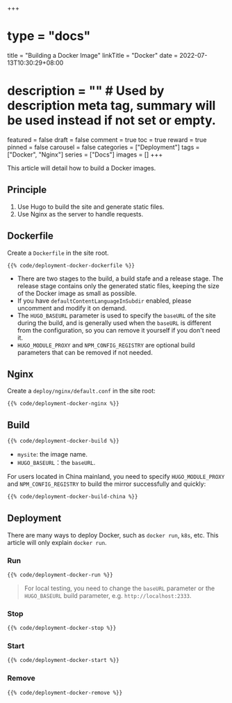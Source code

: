 +++
# type = "docs"
title = "Building a Docker Image"
linkTitle = "Docker"
date = 2022-07-13T10:30:29+08:00
# description = "" # Used by description meta tag, summary will be used instead if not set or empty.
featured = false
draft = false
comment = true
toc = true
reward = true
pinned = false
carousel = false
categories = ["Deployment"]
tags = ["Docker", "Nginx"]
series = ["Docs"]
images = []
+++

This article will detail how to build a Docker images.

<!--more-->

## Principle

1. Use Hugo to build the site and generate static files.
1. Use Nginx as the server to handle requests.

## Dockerfile

Create a `Dockerfile` in the site root.

```docker {title="Dockerfile"}
{{% code/deployment-docker-dockerfile %}}
```

- There are two stages to the build, a build stafe and a release stage. The release stage contains only the generated static files, keeping the size of the Docker image as small as possible.
- If you have `defaultContentLanguageInSubdir` enabled, please uncomment and modify it on demand.
- The `HUGO_BASEURL` parameter is used to specify the `baseURL` of the site during the build, and is generally used when the `baseURL` is different from the configuration, so you can remove it yourself if you don't need it.
- `HUGO_MODULE_PROXY` and `NPM_CONFIG_REGISTRY` are optional build parameters that can be removed if not needed.

## Nginx

Create a `deploy/nginx/default.conf` in the site root:

```nginx {title="deploy/nginx/default.conf"}
{{% code/deployment-docker-nginx %}}
```

## Build

```bash
{{% code/deployment-docker-build %}}
```

- `mysite`: the image name.
- `HUGO_BASEURL`：the `baseURL`.

For users located in China mainland, you need to specify `HUGO_MODULE_PROXY` and `NPM_CONFIG_REGISTRY` to build the mirror successfully and quickly:

```bash
{{% code/deployment-docker-build-china %}}
```

## Deployment

There are many ways to deploy Docker, such as `docker run`, `k8s`, etc. This article will only explain `docker run`.

### Run

```bash
{{% code/deployment-docker-run %}}
```

> For local testing, you need to change the `baseURL` parameter or the `HUGO_BASEURL` build parameter, e.g. `http://localhost:2333`.

### Stop

```bash
{{% code/deployment-docker-stop %}}
```

### Start

```bash
{{% code/deployment-docker-start %}}
```

### Remove

```bash
{{% code/deployment-docker-remove %}}
```
